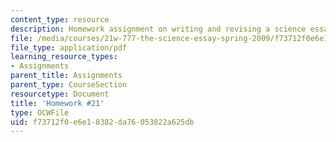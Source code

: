 ```yaml
---
content_type: resource
description: Homework assignment on writing and revising a science essay.
file: /media/courses/21w-777-the-science-essay-spring-2009/f73712f0e6e18382da76053822a625db_MIT21W_777_s09_assn19_hw21.pdf
file_type: application/pdf
learning_resource_types:
- Assignments
parent_title: Assignments
parent_type: CourseSection
resourcetype: Document
title: 'Homework #21'
type: OCWFile
uid: f73712f0-e6e1-8382-da76-053822a625db
---
```

